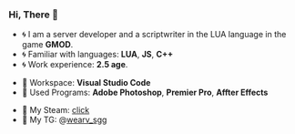 ### Hi, There 👋

- 🌀 I am a server developer and a scriptwriter in the LUA language in the game **GMOD**.
- 🌀 Familiar with languages: **LUA**, **JS**, **C++**
- 🌀 Work experience: **2.5 age**.
+ 🌠 Workspace: **Visual Studio Code**
+ 🌠 Used Programs: **Adobe Photoshop**, **Premier Pro**, **Affter Effects**
* 🔸 My Steam: [click](https://steamcommunity.com/id/dwqptf/)
* 🔸 My TG: @[wearv_sgg](https://t.me/wearv_sgg)
